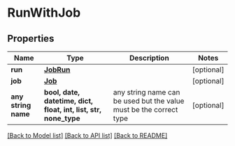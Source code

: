 # RunWithJob


## Properties
Name | Type | Description | Notes
------------ | ------------- | ------------- | -------------
**run** | [**JobRun**](JobRun.md) |  | [optional] 
**job** | [**Job**](Job.md) |  | [optional] 
**any string name** | **bool, date, datetime, dict, float, int, list, str, none_type** | any string name can be used but the value must be the correct type | [optional]

[[Back to Model list]](../README.md#documentation-for-models) [[Back to API list]](../README.md#documentation-for-api-endpoints) [[Back to README]](../README.md)


